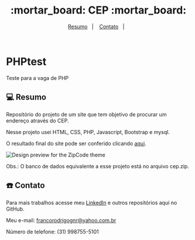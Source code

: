 <h1 align="center">
  :mortar_board: CEP :mortar_board:
</h1>

<p align="center">
<a href="#-resumo">Resumo</a>&nbsp;&nbsp;&nbsp;|&nbsp;&nbsp;&nbsp;  
  <a href="#telephone-contato">Contato</a>&nbsp;&nbsp;&nbsp;|&nbsp;&nbsp;&nbsp;
</p>

<br>

# PHPtest

Teste para a vaga de PHP

## 💻 Resumo

Repositório do projeto de um site que tem objetivo de procurar um endereço através do CEP.

Nesse projeto usei HTML, CSS, PHP, Javascript, Bootstrap e mysql.

O resultado final do site pode ser conferido clicando [aqui](https://rrodrigofranco.000webhostapp.com/).

![Design preview for the ZipCode theme](./img/cep.png)

Obs.: O banco de dados equivalente a esse projeto está no arquivo cep.zip.



## :telephone: Contato

Para mais trabalhos acesse meu [LinkedIn](https://www.linkedin.com/in/rodrigo-ribeiro-franco-862884127/) e outros repositórios aqui no GitHub. 

Meu e-mail: francorodrigognr@yahoo.com.br

Número de telefone: (31) 998755-5101


